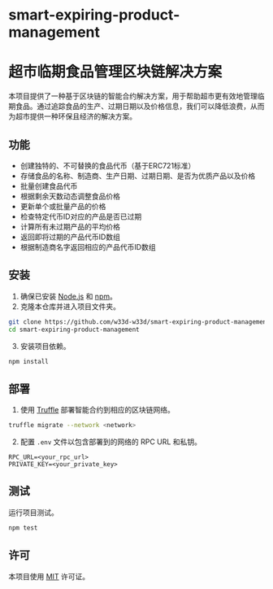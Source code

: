 # smart-expiring-product-management
# 超市临期食品管理区块链解决方案

本项目提供了一种基于区块链的智能合约解决方案，用于帮助超市更有效地管理临期食品。通过追踪食品的生产、过期日期以及价格信息，我们可以降低浪费，从而为超市提供一种环保且经济的解决方案。

## 功能

- 创建独特的、不可替换的食品代币（基于ERC721标准）
- 存储食品的名称、制造商、生产日期、过期日期、是否为优质产品以及价格
- 批量创建食品代币
- 根据剩余天数动态调整食品价格
- 更新单个或批量产品的价格
- 检查特定代币ID对应的产品是否已过期
- 计算所有未过期产品的平均价格
- 返回即将过期的产品代币ID数组
- 根据制造商名字返回相应的产品代币ID数组

## 安装

1. 确保已安装 [Node.js](https://nodejs.org/) 和 [npm](https://www.npmjs.com/)。
2. 克隆本仓库并进入项目文件夹。

```bash
git clone https://github.com/w33d-w33d/smart-expiring-product-management.git
cd smart-expiring-product-management
```

3. 安装项目依赖。

```bash
npm install
```

## 部署

1. 使用 [Truffle](https://www.trufflesuite.com/truffle) 部署智能合约到相应的区块链网络。

```bash
truffle migrate --network <network>
```

2. 配置 `.env` 文件以包含部署到的网络的 RPC URL 和私钥。

```
RPC_URL=<your_rpc_url>
PRIVATE_KEY=<your_private_key>
```

## 测试

运行项目测试。

```bash
npm test
```

## 许可

本项目使用 [MIT](https://choosealicense.com/licenses/mit/) 许可证。
